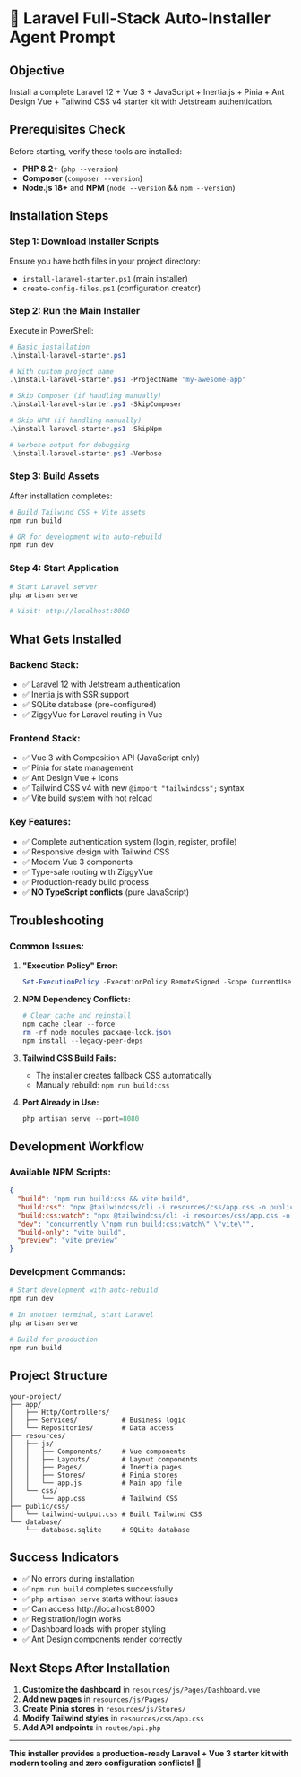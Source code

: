 # 🚀 Laravel Full-Stack Auto-Installer Agent Prompt

## **Objective**
Install a complete Laravel 12 + Vue 3 + JavaScript + Inertia.js + Pinia + Ant Design Vue + Tailwind CSS v4 starter kit with Jetstream authentication.

## **Prerequisites Check**
Before starting, verify these tools are installed:
- **PHP 8.2+** (`php --version`)
- **Composer** (`composer --version`) 
- **Node.js 18+** and **NPM** (`node --version` && `npm --version`)

## **Installation Steps**

### **Step 1: Download Installer Scripts**
Ensure you have both files in your project directory:
- `install-laravel-starter.ps1` (main installer)
- `create-config-files.ps1` (configuration creator)

### **Step 2: Run the Main Installer**
Execute in PowerShell:
```powershell
# Basic installation
.\install-laravel-starter.ps1

# With custom project name
.\install-laravel-starter.ps1 -ProjectName "my-awesome-app"

# Skip Composer (if handling manually)
.\install-laravel-starter.ps1 -SkipComposer

# Skip NPM (if handling manually)  
.\install-laravel-starter.ps1 -SkipNpm

# Verbose output for debugging
.\install-laravel-starter.ps1 -Verbose
```

### **Step 3: Build Assets**
After installation completes:
```powershell
# Build Tailwind CSS + Vite assets
npm run build

# OR for development with auto-rebuild
npm run dev
```

### **Step 4: Start Application**
```powershell
# Start Laravel server
php artisan serve

# Visit: http://localhost:8000
```

## **What Gets Installed**

### **Backend Stack:**
- ✅ Laravel 12 with Jetstream authentication
- ✅ Inertia.js with SSR support
- ✅ SQLite database (pre-configured)
- ✅ ZiggyVue for Laravel routing in Vue

### **Frontend Stack:**
- ✅ Vue 3 with Composition API (JavaScript only)
- ✅ Pinia for state management
- ✅ Ant Design Vue + Icons
- ✅ Tailwind CSS v4 with new `@import "tailwindcss";` syntax
- ✅ Vite build system with hot reload

### **Key Features:**
- ✅ Complete authentication system (login, register, profile)
- ✅ Responsive design with Tailwind CSS
- ✅ Modern Vue 3 components
- ✅ Type-safe routing with ZiggyVue
- ✅ Production-ready build process
- ✅ **NO TypeScript conflicts** (pure JavaScript)

## **Troubleshooting**

### **Common Issues:**

1. **"Execution Policy" Error:**
   ```powershell
   Set-ExecutionPolicy -ExecutionPolicy RemoteSigned -Scope CurrentUser
   ```

2. **NPM Dependency Conflicts:**
   ```powershell
   # Clear cache and reinstall
   npm cache clean --force
   rm -rf node_modules package-lock.json
   npm install --legacy-peer-deps
   ```

3. **Tailwind CSS Build Fails:**
   - The installer creates fallback CSS automatically
   - Manually rebuild: `npm run build:css`

4. **Port Already in Use:**
   ```powershell
   php artisan serve --port=8080
   ```

## **Development Workflow**

### **Available NPM Scripts:**
```json
{
  "build": "npm run build:css && vite build",
  "build:css": "npx @tailwindcss/cli -i resources/css/app.css -o public/css/tailwind-output.css",
  "build:css:watch": "npx @tailwindcss/cli -i resources/css/app.css -o public/css/tailwind-output.css --watch",
  "dev": "concurrently \"npm run build:css:watch\" \"vite\"",
  "build-only": "vite build",
  "preview": "vite preview"
}
```

### **Development Commands:**
```powershell
# Start development with auto-rebuild
npm run dev

# In another terminal, start Laravel
php artisan serve

# Build for production
npm run build
```

## **Project Structure**
```
your-project/
├── app/
│   ├── Http/Controllers/
│   ├── Services/           # Business logic
│   └── Repositories/       # Data access
├── resources/
│   ├── js/
│   │   ├── Components/     # Vue components
│   │   ├── Layouts/        # Layout components  
│   │   ├── Pages/          # Inertia pages
│   │   ├── Stores/         # Pinia stores
│   │   └── app.js          # Main app file
│   └── css/
│       └── app.css         # Tailwind CSS
├── public/css/
│   └── tailwind-output.css # Built Tailwind CSS
└── database/
    └── database.sqlite     # SQLite database
```

## **Success Indicators**
- ✅ No errors during installation
- ✅ `npm run build` completes successfully  
- ✅ `php artisan serve` starts without issues
- ✅ Can access http://localhost:8000
- ✅ Registration/login works
- ✅ Dashboard loads with proper styling
- ✅ Ant Design components render correctly

## **Next Steps After Installation**
1. **Customize the dashboard** in `resources/js/Pages/Dashboard.vue`
2. **Add new pages** in `resources/js/Pages/`
3. **Create Pinia stores** in `resources/js/Stores/`
4. **Modify Tailwind styles** in `resources/css/app.css`
5. **Add API endpoints** in `routes/api.php`

---

**This installer provides a production-ready Laravel + Vue 3 starter kit with modern tooling and zero configuration conflicts!** 🎉
